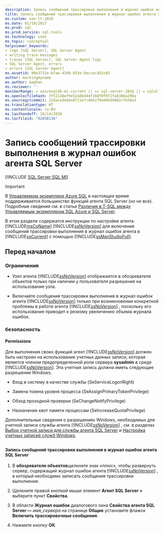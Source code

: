 ```yaml
---
description: Запись сообщений трассировки выполнения в журнал ошибок агента SQL Server
title: Запись сообщений трассировки выполнения в журнал ошибок агента SQL Server
ms.custom: seo-lt-2019
ms.date: 01/19/2017
ms.prod: sql
ms.prod_service: sql-tools
ms.technology: ssms
ms.topic: conceptual
helpviewer_keywords:
- logs [SQL Server], SQL Server Agent
- writing trace messages
- traces [SQL Server], SQL Server Agent logs
- SQL Server Agent, errors
- errors [SQL Server Agent]
ms.assetid: 90e3731e-6fae-43db-833e-9accecdd1c03
author: markingmyname
ms.author: maghan
ms.reviewer: ''
monikerRange: = azuresqldb-mi-current || >= sql-server-2016 || = sqlallproducts-allversions
ms.openlocfilehash: 3f51138ef9e52a8bd44f160f0f9f2fa8366a290a
ms.sourcegitcommit: 22dacedeb6e8721e7cdb6279a946d4002cfb5da3
ms.translationtype: HT
ms.contentlocale: ru-RU
ms.lasthandoff: 10/14/2020
ms.locfileid: "92038136"
---
```

# <a name="write-execution-trace-messages-to-the-sql-server-agent-error-log"></a>Запись сообщений трассировки выполнения в журнал ошибок агента SQL Server
[!INCLUDE [SQL Server SQL MI](../../includes/applies-to-version/sql-asdbmi.md)]

> [!IMPORTANT]  
> В [Управляемом экземпляре Azure SQL](/azure/sql-database/sql-database-managed-instance) в настоящее время поддерживается большинство функций агента SQL Server (но не все). Подробные сведения см. в статье [Различия в T-SQL между Управляемым экземпляром SQL Azure и SQL Server](/azure/sql-database/sql-database-managed-instance-transact-sql-information#sql-server-agent).

В этом разделе содержатся инструкции по настройке агента [!INCLUDE[msCoName](../../includes/msconame_md.md)] [!INCLUDE[ssNoVersion](../../includes/ssnoversion-md.md)] для включения сообщений трассировки выполнения в журнал ошибок агента в [!INCLUDE[ssCurrent](../../includes/sscurrent-md.md)] с помощью [!INCLUDE[ssManStudioFull](../../includes/ssmanstudiofull-md.md)].  
  
## <a name="before-you-begin"></a><a name="BeforeYouBegin"></a>Перед началом  
  
### <a name="limitations-and-restrictions"></a><a name="Restrictions"></a>Ограничения  
  
-   Узел агента [!INCLUDE[ssNoVersion](../../includes/ssnoversion-md.md)] отображается в обозревателе объектов только при наличии у пользователя разрешения на использование узла.  
  
-   Включайте сообщения трассировки выполнения в журнал ошибок агента [!INCLUDE[ssNoVersion](../../includes/ssnoversion-md.md)] только при возникновении конкретной проблемы в работе агента [!INCLUDE[ssNoVersion](../../includes/ssnoversion-md.md)] , поскольку его использование приводит к резкому увеличению объема журнала ошибок.  
  
### <a name="security"></a><a name="Security"></a>безопасность  
  
#### <a name="permissions"></a><a name="Permissions"></a>Permissions  
Для выполнения своих функций агент [!INCLUDE[ssNoVersion](../../includes/ssnoversion-md.md)] должен быть настроен на использование учетных данных записи, которая является членом предопределенной роли сервера **sysadmin** в среде [!INCLUDE[ssNoVersion](../../includes/ssnoversion-md.md)]. Эта учетная запись должна иметь следующие разрешения Windows.  
  
-   Вход в систему в качестве службы (SeServiceLogonRight)  
  
-   Замена токена уровня процесса (SeAssignPrimaryTokenPrivilege)  
  
-   Обход проходной проверки (SeChangeNotifyPrivilege)  
  
-   Назначение квот памяти процессам (SeIncreaseQuotaPrivilege)  
  
Дополнительные сведения о разрешениях Windows, необходимых для учетной записи службы агента [!INCLUDE[ssNoVersion](../../includes/ssnoversion-md.md)] , см. в разделах [Выбор учетной записи для службы агента SQL Server](../../ssms/agent/select-an-account-for-the-sql-server-agent-service.md) и [Настройка учетных записей служб Windows](../../database-engine/configure-windows/configure-windows-service-accounts-and-permissions.md).  
  
## <a name="SSMSProcedure"></a>  
#### <a name="to-write-execution-trace-messages-to-the-sql-server-agent-error-log"></a>Запись сообщений трассировки выполнения в журнал ошибок агента SQL Server  
  
1.  В **обозревателе объектов**щелкните знак «плюс», чтобы развернуть сервер, содержащий журнал ошибок агента [!INCLUDE[ssNoVersion](../../includes/ssnoversion-md.md)] , в который необходимо записать сообщения трассировки выполнения.  
  
2.  Щелкните правой кнопкой мыши элемент **Агент SQL Server** и выберите пункт **Свойства**.  
  
3.  В области **Журнал ошибок** диалогового окна **Свойства агента SQL Server —** _имя\_сервера_ на странице **Общие** установите флажок **Включить трассировочные сообщения**.  
  
4.  Нажмите кнопку **ОК**.  
